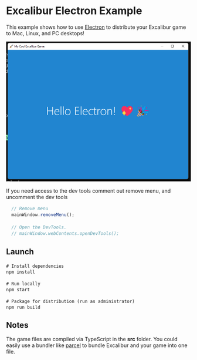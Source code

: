 # Excalibur Electron Example

This example shows how to use [Electron](https://www.electronjs.org/docs/latest/) to distribute your Excalibur game 
to Mac, Linux, and PC desktops!

![Excalibur Game in Electron](./electron.png)


If you need access to the dev tools comment out remove menu, and uncomment the dev tools

```typescript
  // Remove menu
  mainWindow.removeMenu();

  // Open the DevTools.
  // mainWindow.webContents.openDevTools();
```

## Launch

    # Install dependencies
    npm install

    # Run locally
    npm start

    # Package for distribution (run as administrator)
    npm run build

## Notes

The game files are compiled via TypeScript in the **src** folder. You could easily use a bundler 
like [parcel](https://github.com/excaliburjs/template-ts-parcel-v2) to bundle Excalibur and your game 
into one file.

